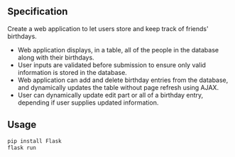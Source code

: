 ## Specification

Create a web application to let users store and keep track of friends' birthdays.

* Web application displays, in a table, all of the people in the database along with their birthdays.
* User inputs are validated before submission to ensure only valid information is stored in the database.
* Web application can add and delete birthday entries from the database, and dynamically updates the table without page refresh using AJAX.
* User can dynamically update edit part or all of a birthday entry, depending if user supplies updated information.

## Usage
```bash
pip install Flask
flask run
```
